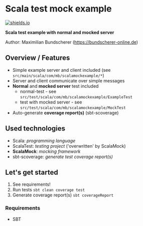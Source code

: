 # Scala test mock example

[![shields.io](http://img.shields.io/badge/license-Apache2-blue.svg)](http://www.apache.org/licenses/LICENSE-2.0.txt)

**Scala test example with normal and mocked server**

Author: Maximilian Bundscherer (https://bundscherer-online.de)

## Overview / Features
- Simple example server and client included (see ``src/main/scala/com/mb/scalamockexample/*``)
- Server and client communicate over simple messages
- **Normal** and **mocked server** test included
    - normal-test - see ``src/test/scala/com/mb/scalamockexample/ExampleTest``
    - test with mocked server - see ``src/test/scala/com/mb/scalamockexample/MockTest``
- Auto-generate **coverage report(s)** (sbt-scoverage)
    
## Used technologies
- Scala: *programming language*
- ScalaTest: *testing project* ('overwritten' by ScalaMock)
- **ScalaMock**: *mocking framework*
- sbt-scoverage: *generate test coverage report(s)*

## Let's get started
1. See requirements!
2. Run tests ``sbt clean coverage test``
3. Generate coverage report(s) ``sbt coverageReport``

### Requirements
- SBT